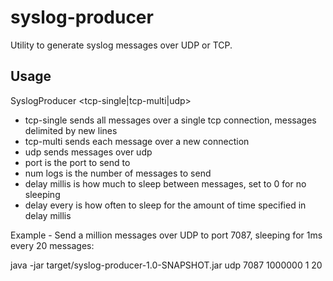 # syslog-producer

Utility to generate syslog messages over UDP or TCP.

## Usage

SyslogProducer <tcp-single|tcp-multi|udp> <port> <num logs> <delay millis> <delay every>

* tcp-single sends all messages over a single tcp connection, messages delimited by new lines
* tcp-multi sends each message over a new connection
* udp sends messages over udp
* port is the port to send to
* num logs is the number of messages to send
* delay millis is how much to sleep between messages, set to 0 for no sleeping
* delay every is how often to sleep for the amount of time specified in delay millis

Example - Send a million messages over UDP to port 7087, sleeping for 1ms every 20 messages:

java -jar target/syslog-producer-1.0-SNAPSHOT.jar udp 7087 1000000 1 20


